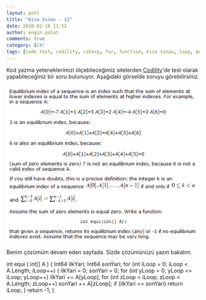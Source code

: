 ```yaml
---
layout: post
title: "Kısa Sınav - 12"
date: 2010-02-18 11:52
author: engin.polat
comments: true
category: [C#]
tags: [code test, codility, csharp, for, function, kisa sinav, loop, performance, quiz]
---
```

Kod yazma yeteneklerimizi ölçebileceğimiz sitelerden <a title="Codility" href="http://www.codility.com" target="_blank">Codility</a>'de test olarak yapabileceğiniz bir soru bulunuyor. Aşağıdaki görselde soruyu görebilirsiniz.

<a href="/assets/uploads/2010/02/KisaSinav12.png">![Codility sitesinde yayınlanan demo test](/assets/uploads/2010/02/KisaSinav12.png "Codility sitesinde yayınlanan demo test")</a>

Benim çözümüm devam eden sayfada. Sizde çözümünüzü yazın bakalım.

<!--more-->



int equi ( int[] A )
{
    Int64 ilkYari;
    Int64 sonYari;
    for (int iLoop = 0; iLoop &lt; A.Length; iLoop++)
    {
        ilkYari = 0;
        sonYari = 0;
        for (int yLoop = 0; yLoop &lt;= iLoop; yLoop++)
            ilkYari += A[yLoop];
        for (int zLoop = iLoop; zLoop &lt; A.Length; zLoop++)
            sonYari += A[zLoop];
        if (ilkYari == sonYari)
            return iLoop;
    }
    return -1;
}


